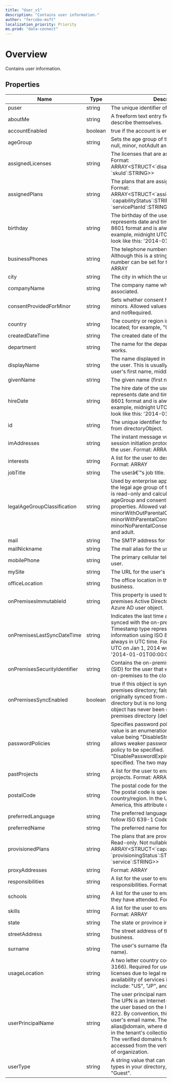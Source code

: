 ```yaml
---
title: "User_v1"
description: "Contains user information."
author: "fercobo-msft"
localization_priority: Priority
ms.prod: "data-connect"
---
```


# Overview

Contains user information.

## Properties

| Name                         | Type    | Description                                                                                                                                                                                                                                                                                                                                                                                                              |
| ---------------------------- | ------- | ------------------------------------------------------------------------------------------------------------------------------------------------------------------------------------------------------------------------------------------------------------------------------------------------------------------------------------------------------------------------------------------------------------------------ |
| puser                         | string   | The unique identifier of the user.  |
| aboutMe                      | string  | A freeform text entry field for the user to describe themselves.                                                                                                                                                                                                                                                                                                                                                         |
| accountEnabled               | boolean | true if the account is enabled; otherwise, false.                                                                                                                                                                                                                                                                                                                                                                        |
| ageGroup                     | string  | Sets the age group of the user. Allowed values: null, minor, notAdult and adult.                                                                                                                                                                                                                                                                                                                                         |
| assignedLicenses             | string  | The licenses that are assigned to the user. Format: ARRAY<STRUCT<\`disabledPlans\`:ARRAY<STRING>, \`skuId\`:STRING>>                                                                                                                                                                                                                                                                                                     |
| assignedPlans                | string  | The plans that are assigned to the user. Format: ARRAY<STRUCT<\`assignedDateTime\`:STRING, \`capabilityStatus\`:STRING, \`service\`:STRING, \`servicePlanId\`:STRING>>                                                                                                                                                                                                                                                   |
| birthday                     | string  | The birthday of the user. The Timestamp type represents date and time information using ISO 8601 format and is always in UTC time. For example, midnight UTC on Jan 1, 2014 would look like this: '2014-01-01T00:00:00Z'                                                                                                                                                                                                 |
| businessPhones               | string  | The telephone numbers for the user. NOTE: Although this is a string collection, only one number can be set for this property. Format: ARRAY<STRING>                                                                                                                                                                                                                                                                      |
| city                         | string  | The city in which the user is located.                                                                                                                                                                                                                                                                                                                                                                                   |
| companyName                  | string  | The company name which the user is associated.                                                                                                                                                                                                                                                                                                                                                                           |
| consentProvidedForMinor      | string  | Sets whether consent has been obtained for minors. Allowed values: null, granted, denied and notRequired.                                                                                                                                                                                                                                                                                                                |
| country                      | string  | The country or region in which the user is located; for example, "US" or "UK".                                                                                                                                                                                                                                                                                                                                           |
| createdDateTime              | string  | The created date of the user object.                                                                                                                                                                                                                                                                                                                                                                                     |
| department                   | string  | The name for the department in which the user works.                                                                                                                                                                                                                                                                                                                                                                     |
| displayName                  | string  | The name displayed in the address book for the user. This is usually the combination of the user's first name, middle initial and last name.                                                                                                                                                                                                                                                                             |
| givenName                    | string  | The given name (first name) of the user.                                                                                                                                                                                                                                                                                                                                                                                 |
| hireDate                     | string  | The hire date of the user. The Timestamp type represents date and time information using ISO 8601 format and is always in UTC time. For example, midnight UTC on Jan 1, 2014 would look like this: '2014-01-01T00:00:00Z'                                                                                                                                                                                                |
| id                           | string  | The unique identifier for the user. Inherited from directoryObject.                                                                                                                                                                                                                                                                                                                                                      |
| imAddresses                  | string  | The instant message voice over IP (VOIP) session initiation protocol (SIP) addresses for the user. Format: ARRAY<STRING>                                                                                                                                                                                                                                                                                                 |
| interests                    | string  | A list for the user to describe their interests. Format: ARRAY<STRING>                                                                                                                                                                                                                                                                                                                                                   |
| jobTitle                     | string  | The userâ€™s job title.                                                                                                                                                                                                                                                                                                                                                                                                  |
| legalAgeGroupClassification  | string  | Used by enterprise applications to determine the legal age group of the user. This property is read-only and calculated based on ageGroup and consentProvidedForMinor properties. Allowed values: null, minorWithOutParentalConsent, minorWithParentalConsent, minorNoParentalConsentRequired, notAdult and adult.                                                                                                       |
| mail                         | string  | The SMTP address for the user.                                                                                                                                                                                                                                                                                                                                                                                           |
| mailNickname                 | string  | The mail alias for the user.                                                                                                                                                                                                                                                                                                                                                                                             |
| mobilePhone                  | string  | The primary cellular telephone number for the user.                                                                                                                                                                                                                                                                                                                                                                      |
| mySite                       | string  | The URL for the user's personal site.                                                                                                                                                                                                                                                                                                                                                                                    |
| officeLocation               | string  | The office location in the user's place of business.                                                                                                                                                                                                                                                                                                                                                                     |
| onPremisesImmutableId        | string  | This property is used to associate an on-premises Active Directory user account to their Azure AD user object.                                                                                                                                                                                                                                                                                                           |
| onPremisesLastSyncDateTime   | string  | Indicates the last time at which the object was synced with the on-premises directory. The Timestamp type represents date and time information using ISO 8601 format and is always in UTC time. For example, midnight UTC on Jan 1, 2014 would look like this: '2014-01-01T00:00:00Z'.                                                                                                                                   |
| onPremisesSecurityIdentifier | string  | Contains the on-premises security identifier (SID) for the user that was synchronized from on-premises to the cloud.                                                                                                                                                                                                                                                                                                     |
| onPremisesSyncEnabled        | boolean | true if this object is synced from an on-premises directory; false if this object was originally synced from an on-premises directory but is no longer synced; null if this object has never been synced from an on-premises directory (default).                                                                                                                                                                        |
| passwordPolicies             | string  | Specifies password policies for the user. This value is an enumeration with one possible value being "DisableStrongPassword", which allows weaker passwords than the default policy to be specified. "DisablePasswordExpiration" can also be specified. The two may be specified together.                                                                                                                               |
| pastProjects                 | string  | A list for the user to enumerate their past projects. Format: ARRAY<STRING>                                                                                                                                                                                                                                                                                                                                              |
| postalCode                   | string  | The postal code for the user's postal address. The postal code is specific to the user's country/region. In the United States of America, this attribute contains the ZIP code.                                                                                                                                                                                                                                          |
| preferredLanguage            | string  | The preferred language for the user. Should follow ISO 639-1 Code; for example "en-US".                                                                                                                                                                                                                                                                                                                                  |
| preferredName                | string  | The preferred name for the user.                                                                                                                                                                                                                                                                                                                                                                                         |
| provisionedPlans             | string  | The plans that are provisioned for the user. Read-only. Not nullable. Format: ARRAY<STRUCT<\`capabilityStatus\`:STRING, \`provisioningStatus\`:STRING, \`service\`:STRING>>                                                                                                                                                                                                                                              |
| proxyAddresses               | string  | Format: ARRAY<STRING>                                                                                                                                                                                                                                                                                                                                                                                                    |
| responsibilities             | string  | A list for the user to enumerate their responsibilities. Format: ARRAY<STRING>                                                                                                                                                                                                                                                                                                                                           |
| schools                      | string  | A list for the user to enumerate the schools they have attended. Format: ARRAY<STRING>                                                                                                                                                                                                                                                                                                                                   |
| skills                       | string  | A list for the user to enumerate their skills. Format: ARRAY<STRING>                                                                                                                                                                                                                                                                                                                                                     |
| state                        | string  | The state or province in the user's address.                                                                                                                                                                                                                                                                                                                                                                             |
| streetAddress                | string  | The street address of the user's place of business.                                                                                                                                                                                                                                                                                                                                                                      |
| surname                      | string  | The user's surname (family name or last name).                                                                                                                                                                                                                                                                                                                                                                           |
| usageLocation                | string  | A two letter country code (ISO standard 3166). Required for users that will be assigned licenses due to legal requirement to check for availability of services in countries. Examples include: "US", "JP", and "GB". Not nullable.                                                                                                                                                                                      |
| userPrincipalName            | string  | The user principal name (UPN) of the user. The UPN is an Internet-style login name for the user based on the Internet standard RFC 822. By convention, this should map to the user's email name. The general format is alias@domain, where domain must be present in the tenant's collection of verified domains. The verified domains for the tenant can be accessed from the verifiedDomains property of organization. |
| userType                     | string  | A string value that can be used to classify user types in your directory, such as "Member" and "Guest".                                                                                                                                                                                                                                                                                                                  |

